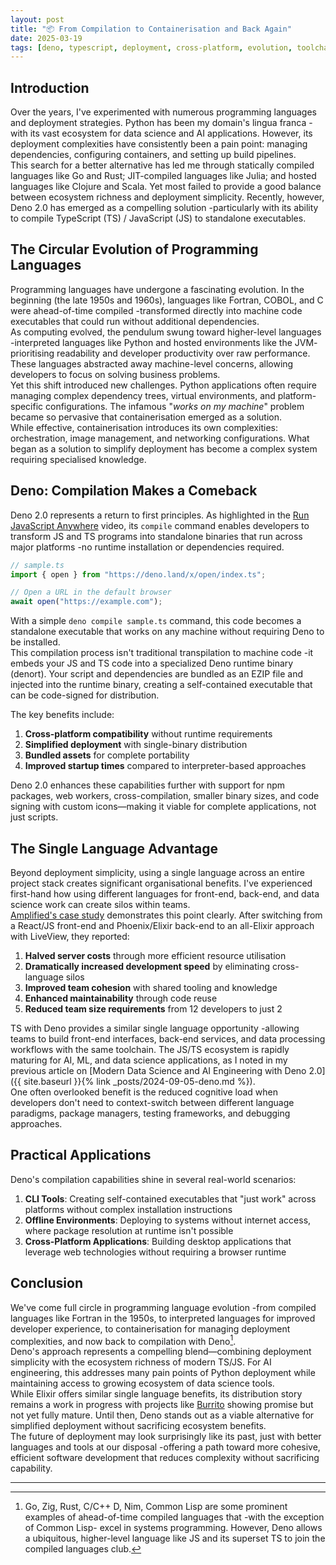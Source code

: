 ```yaml
---
layout: post
title: "📦 From Compilation to Containerisation and Back Again"
date: 2025-03-19
tags: [deno, typescript, deployment, cross-platform, evolution, toolchain, best-practices, code-quality]
---
```

<!--more-->

## Introduction

Over the years, I've experimented with numerous programming languages and deployment strategies. Python has been my domain's lingua franca -with its vast ecosystem for data science and AI applications. However, its deployment complexities have consistently been a pain point: managing dependencies, configuring containers, and setting up build pipelines.  
This search for a better alternative has led me through statically compiled languages like Go and Rust; JIT-compiled languages like Julia; and hosted languages like Clojure and Scala. Yet most failed to provide a good balance between ecosystem richness and deployment simplicity. Recently, however, Deno 2.0 has emerged as a compelling solution -particularly with its ability to compile TypeScript (TS) / JavaScript (JS) to standalone executables.

## The Circular Evolution of Programming Languages

Programming languages have undergone a fascinating evolution. In the beginning (the late 1950s and 1960s), languages like Fortran, COBOL, and C were ahead-of-time compiled -transformed directly into machine code executables that could run without additional dependencies.  
As computing evolved, the pendulum swung toward higher-level languages -interpreted languages like Python and hosted environments like the JVM- prioritising readability and developer productivity over raw performance. These languages abstracted away machine-level concerns, allowing developers to focus on solving business problems.  
Yet this shift introduced new challenges. Python applications often require managing complex dependency trees, virtual environments, and platform-specific configurations. The infamous "_works on my machine_" problem became so pervasive that containerisation emerged as a solution.  
While effective, containerisation introduces its own complexities: orchestration, image management, and networking configurations. What began as a solution to simplify deployment has become a complex system requiring specialised knowledge.

## Deno: Compilation Makes a Comeback

Deno 2.0 represents a return to first principles. As highlighted in the [Run JavaScript Anywhere](https://youtube.com/watch?v=ZsDqTQs3_G0) video, its `compile` command enables developers to transform JS and TS programs into standalone binaries that run across major platforms -no runtime installation or dependencies required.

```typescript
// sample.ts
import { open } from "https://deno.land/x/open/index.ts";

// Open a URL in the default browser
await open("https://example.com");
```

With a simple `deno compile sample.ts` command, this code becomes a standalone executable that works on any machine without requiring Deno to be installed.  
This compilation process isn't traditional transpilation to machine code -it embeds your JS and TS code into a specialized Deno runtime binary (denort). Your script and dependencies are bundled as an EZIP file and injected into the runtime binary, creating a self-contained executable that can be code-signed for distribution.

The key benefits include:
1. **Cross-platform compatibility** without runtime requirements
2. **Simplified deployment** with single-binary distribution
3. **Bundled assets** for complete portability
4. **Improved startup times** compared to interpreter-based approaches

Deno 2.0 enhances these capabilities further with support for npm packages, web workers, cross-compilation, smaller binary sizes, and code signing with custom icons—making it viable for complete applications, not just scripts.

## The Single Language Advantage

Beyond deployment simplicity, using a single language across an entire project stack creates significant organisational benefits. I've experienced first-hand how using different languages for front-end, back-end, and data science work can create silos within teams.  
[Amplified's case study](https://dockyard.com/blog/2024/02/06/5-benefts-amplified-saw-switching-to-elixir) demonstrates this point clearly. After switching from a React/JS front-end and Phoenix/Elixir back-end to an all-Elixir approach with LiveView, they reported:

1. **Halved server costs** through more efficient resource utilisation
2. **Dramatically increased development speed** by eliminating cross-language silos
3. **Improved team cohesion** with shared tooling and knowledge
4. **Enhanced maintainability** through code reuse
5. **Reduced team size requirements** from 12 developers to just 2

TS with Deno provides a similar single language opportunity -allowing teams to build front-end interfaces, back-end services, and data processing workflows with the same toolchain. The JS/TS ecosystem is rapidly maturing for AI, ML, and data science applications, as I noted in my previous article on [Modern Data Science and AI Engineering with Deno 2.0]({{ site.baseurl }}{% link _posts/2024-09-05-deno.md %}).  
One often overlooked benefit is the reduced cognitive load when developers don't need to context-switch between different language paradigms, package managers, testing frameworks, and debugging approaches.

## Practical Applications

Deno's compilation capabilities shine in several real-world scenarios:

1. **CLI Tools**: Creating self-contained executables that "just work" across platforms without complex installation instructions
2. **Offline Environments**: Deploying to systems without internet access, where package resolution at runtime isn't possible
3. **Cross-Platform Applications**: Building desktop applications that leverage web technologies without requiring a browser runtime

## Conclusion

We've come full circle in programming language evolution -from compiled languages like Fortran in the 1950s, to interpreted languages for improved developer experience, to containerisation for managing deployment complexities, and now back to compilation with Deno[^1].  
Deno's approach represents a compelling blend—combining deployment simplicity with the ecosystem richness of modern TS/JS. For AI engineering, this addresses many pain points of Python deployment while maintaining access to growing ecosystem of data science tools.  
While Elixir offers similar single language benefits, its distribution story remains a work in progress with projects like [Burrito](https://github.com/burrito-elixir/burrito) showing promise but not yet fully mature. Until then, Deno stands out as a viable alternative for simplified deployment without sacrificing ecosystem benefits.  
The future of deployment may look surprisingly like its past, just with better languages and tools at our disposal -offering a path toward more cohesive, efficient software development that reduces complexity without sacrificing capability.

---
[^1]: Go, Zig, Rust, C/C++ D, Nim, Common Lisp are some prominent examples of ahead-of-time compiled languages that -with the exception of Common Lisp- excel in systems programming. However, Deno allows a ubiquitous, higher-level language like JS and its superset TS to join the compiled languages club. 

